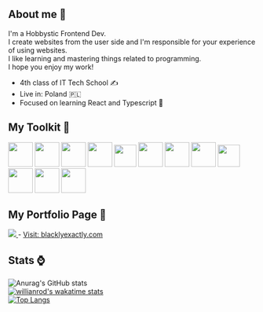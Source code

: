 ## About me 👤

I'm a Hobbystic Frontend Dev.<br/>
I create websites from the user side and I'm responsible for your experience of using websites.<br/>
I like learning and mastering things related to programming.<br/>
I hope you enjoy my work!<br/>

- 4th class of IT Tech School ✍
- Live in: Poland 🇵🇱
- Focused on learning React and Typescript 👀

## My Toolkit 🔨
<p align="left">
<img src="https://upload.wikimedia.org/wikipedia/commons/thumb/9/9a/Visual_Studio_Code_1.35_icon.svg/1024px-Visual_Studio_Code_1.35_icon.svg.png" width="50"/>
<img src="https://upload.wikimedia.org/wikipedia/commons/thumb/a/a7/React-icon.svg/1280px-React-icon.svg.png" width="50"/>
<img src="https://miro.medium.com/max/816/1*TpbxEQy4ckB-g31PwUQPlg.png" width="50"/>
<img src="https://upload.wikimedia.org/wikipedia/commons/thumb/3/38/HTML5_Badge.svg/600px-HTML5_Badge.svg.png" width="50"/>
<img src="https://upload.wikimedia.org/wikipedia/commons/thumb/d/d5/CSS3_logo_and_wordmark.svg/1200px-CSS3_logo_and_wordmark.svg.png" width="45"/>
<img src="https://www.styled-components.com/atom.png" width="50"/>
<img src="https://upload.wikimedia.org/wikipedia/commons/thumb/d/d5/Tailwind_CSS_Logo.svg/1200px-Tailwind_CSS_Logo.svg.png" width="50"/>
<img src="https://decodenatura.com/static/fb8aa1bb70c9925ce1ae22dc2711b343/nextjs-logo.png" width="50"/>
<img src="https://www.gatsbyjs.com/Gatsby-Monogram.svg" width="45"/>
<img src="https://upload.wikimedia.org/wikipedia/commons/thumb/9/96/Sass_Logo_Color.svg/1200px-Sass_Logo_Color.svg.png" width="50"/>
<img src="https://github.githubassets.com/images/modules/logos_page/GitHub-Mark.png" width="50"/>
<img src="https://upload.wikimedia.org/wikipedia/commons/thumb/d/db/Npm-logo.svg/800px-Npm-logo.svg.png" width="50"/>
</p>

## My Portfolio Page 📄
<a href="https://blackly-exactly.netlify.app">
 <img src="https://i.imgur.com/IbvdAxz.png"/>
</a>
- <a href="https://www.blacklyexactly.com">Visit: blacklyexactly.com</a>

## Stats ⌚

![Anurag's GitHub stats](https://github-readme-stats.vercel.app/api?username=BlacKlyExactly&show_icons=true&theme=synthwave)
<br/>
[![willianrod's wakatime stats](https://github-readme-stats.vercel.app/api/wakatime?username=BlacKlyExactly&theme=synthwave)](https://github.com/anuraghazra/github-readme-stats)
<br/>
[![Top Langs](https://github-readme-stats.vercel.app/api/top-langs/?username=BlacKlyExactly&theme=synthwave)](https://github.com/anuraghazra/github-readme-stats)



